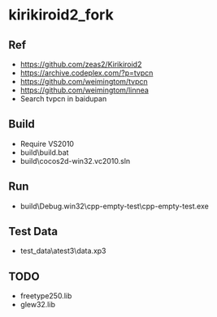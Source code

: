 ﻿# kirikiroid2_fork  

## Ref  
* https://github.com/zeas2/Kirikiroid2  
* https://archive.codeplex.com/?p=tvpcn  
* https://github.com/weimingtom/tvpcn  
* https://github.com/weimingtom/linnea  
* Search tvpcn in baidupan  

## Build  
* Require VS2010  
* build\build.bat  
* build\cocos2d-win32.vc2010.sln  

## Run  
* build\Debug.win32\cpp-empty-test\cpp-empty-test.exe  

## Test Data  
* test_data\atest3\data.xp3    

## TODO  
* freetype250.lib  
* glew32.lib  

